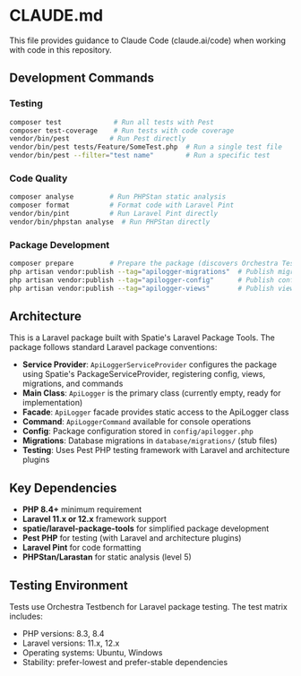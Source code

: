 # CLAUDE.md

This file provides guidance to Claude Code (claude.ai/code) when working with code in this repository.

## Development Commands

### Testing
```bash
composer test             # Run all tests with Pest
composer test-coverage    # Run tests with code coverage
vendor/bin/pest          # Run Pest directly
vendor/bin/pest tests/Feature/SomeTest.php  # Run a single test file
vendor/bin/pest --filter="test name"        # Run a specific test
```

### Code Quality
```bash
composer analyse         # Run PHPStan static analysis
composer format          # Format code with Laravel Pint
vendor/bin/pint          # Run Laravel Pint directly
vendor/bin/phpstan analyse  # Run PHPStan directly
```

### Package Development
```bash
composer prepare         # Prepare the package (discovers Orchestra Testbench packages)
php artisan vendor:publish --tag="apilogger-migrations"  # Publish migrations
php artisan vendor:publish --tag="apilogger-config"      # Publish config file
php artisan vendor:publish --tag="apilogger-views"       # Publish views
```

## Architecture

This is a Laravel package built with Spatie's Laravel Package Tools. The package follows standard Laravel package conventions:

- **Service Provider**: `ApiLoggerServiceProvider` configures the package using Spatie's PackageServiceProvider, registering config, views, migrations, and commands
- **Main Class**: `ApiLogger` is the primary class (currently empty, ready for implementation)
- **Facade**: `ApiLogger` facade provides static access to the ApiLogger class
- **Command**: `ApiLoggerCommand` available for console operations
- **Config**: Package configuration stored in `config/apilogger.php`
- **Migrations**: Database migrations in `database/migrations/` (stub files)
- **Testing**: Uses Pest PHP testing framework with Laravel and architecture plugins

## Key Dependencies

- **PHP 8.4+** minimum requirement
- **Laravel 11.x or 12.x** framework support
- **spatie/laravel-package-tools** for simplified package development
- **Pest PHP** for testing (with Laravel and architecture plugins)
- **Laravel Pint** for code formatting
- **PHPStan/Larastan** for static analysis (level 5)

## Testing Environment

Tests use Orchestra Testbench for Laravel package testing. The test matrix includes:
- PHP versions: 8.3, 8.4
- Laravel versions: 11.x, 12.x
- Operating systems: Ubuntu, Windows
- Stability: prefer-lowest and prefer-stable dependencies